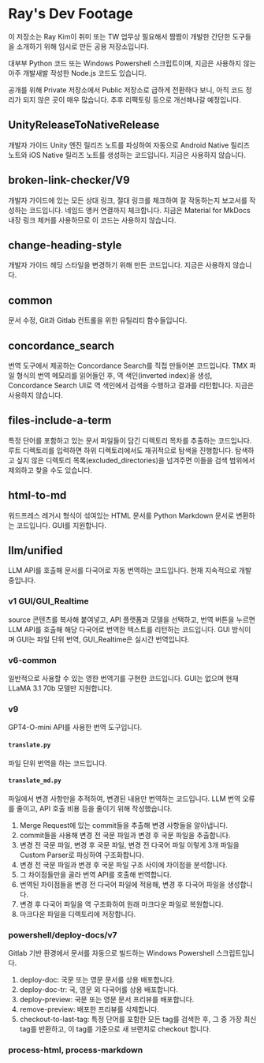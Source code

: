 # Ray's Dev Footage

이 저장소는 Ray Kim이 취미 또는 TW 업무상 필요해서 짬짬이 개발한 간단한 도구들을 소개하기 위해 임시로 만든 공용 저장소입니다.

대부부 Python 코드 또는 Windows Powershell 스크립트이며, 지금은 사용하지 않는 아주 개발새발 작성한 Node.js 코드도 있습니다.

공개를 위해 Private 저장소에서 Public 저장소로 급하게 전환하다 보니, 아직 코드 정리가 되지 않은 곳이 매우 많습니다. 추후 리팩토링 등으로 개선해나갈 예정입니다.

## UnityReleaseToNativeRelease

개발자 가이드 Unity 엔진 릴리즈 노트를 파싱하여 자동으로 Android Native 릴리즈 노트와 iOS Native 릴리즈 노트를 생성하는 코드입니다. 지금은 사용하지 않습니다.

## broken-link-checker/V9

개발자 가이드에 있는 모든 상대 링크, 절대 링크를 체크하여 잘 작동하는지 보고서를 작성하는 코드입니다. 네임드 앵커 연결까지 체크합니다. 지금은 Material for MkDocs 내장 링크 체커를 사용하므로 이 코드는 사용하지 않습니다.

## change-heading-style

개발자 가이드 헤딩 스타일을 변경하기 위해 만든 코드입니다. 지금은 사용하지 않습니다.

## common

문서 수정, Git과 Gitlab 컨트롤을 위한 유틸리티 함수들입니다.

## concordance_search

번역 도구에서 제공하는 Concordance Search를 직접 만들어본 코드입니다. TMX 파일 형식의 번역 메모리를 읽어들인 후, 역 색인(inverted index)을 생성, Concordance Search UI로 역 색인에서 검색을 수행하고 결과를 리턴합니다. 지금은 사용하지 않습니다.

## files-include-a-term

특정 단어를 포함하고 있는 문서 파일들이 담긴 디렉토리 목차를 추출하는 코드입니다. 루트 디렉토리를 입력하면 하위 디렉토리에서도 재귀적으로 탐색을 진행합니다. 탐색하고 싶지 않은 디렉토리 목록(excluded_directories)을 넘겨주면 이들을 검색 범위에서 제외하고 찾을 수도 있습니다.

## html-to-md

워드프레스 레거시 형식이 섞여있는 HTML 문서를 Python Markdown 문서로 변환하는 코드입니다. GUI를 지원합니다.

## llm/unified

LLM API를 호출해 문서를 다국어로 자동 번역하는 코드입니다. 현재 지속적으로 개발중입니다.

### v1 GUI/GUI_Realtime

source 콘텐츠를 복사해 붙여넣고, API 플랫폼과 모델을 선택하고, 번역 버튼을 누르면 LLM API를 호출해 해당 다국어로 번역한 텍스트를 리턴하는 코드입니다. GUI 방식이며 GUI는 파일 단위 번역, GUI_Realtime은 실시간 번역입니다. 

### v6-common

일반적으로 사용할 수 있는 영한 번역기를 구현한 코드입니다. GUI는 없으며 현재 LLaMA 3.1 70b 모델만 지원합니다.

### v9

GPT4-O-mini API를 사용한 번역 도구입니다.

#### `translate.py`

파일 단위 번역을 하는 코드입니다.

#### `translate_md.py`
  
파일에서 변경 사항만을 추적하여, 변경된 내용만 번역하는 코드입니다. LLM 번역 오류를 줄이고, API 호출 비용 등을 줄이기 위해 작성했습니다.

1. Merge Request에 있는 commit들을 추출해 변경 사항들을 알아냅니다.
2. commit들을 사용해 변경 전 국문 파일과 변경 후 국문 파일을 추출합니다.
3. 변경 전 국문 파일, 변경 후 국문 파일, 변경 전 다국어 파일 이렇게 3개 파일을 Custom Parser로 파싱하여 구조화합니다.
4. 변경 전 국문 파일과 변경 후 국문 파일 구조 사이에 차이점을 분석합니다.
5. 그 차이점들만을 골라 번역 API를 호출해 번역합니다.
6. 번역된 차이점들을 변경 전 다국어 파일에 적용해, 변경 후 다국어 파일을 생성합니다.
7. 변경 후 다국어 파일을 역 구조화하여 원래 마크다운 파일로 복원합니다.
8. 마크다운 파일을 디렉토리에 저장합니다.

### powershell/deploy-docs/v7

 Gitlab 기반 환경에서 문서를 자동으로 빌드하는 Windows Powershell 스크립트입니다.

 1. deploy-doc: 국문 또는 영문 문서를 상용 배포합니다.
 2. deploy-doc-tr: 국, 영문 외 다국어를 상용 배포합니다.
 3. deploy-preview: 국문 또는 영문 문서 프리뷰를 배포합니다.
 4. remove-preview: 배포한 프리뷰를 삭제합니다.
 5. checkout-to-last-tag: 특정 단어를 포함한 모든 tag를 검색한 후, 그 중 가장 최신 tag를 반환하고, 이 tag를 기준으로 새 브랜치로 checkout 합니다.

### process-html, process-markdown
 
